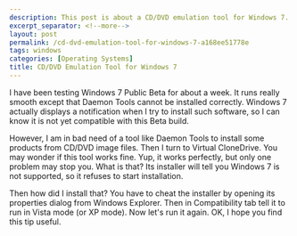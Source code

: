 ```yaml
---
description: This post is about a CD/DVD emulation tool for Windows 7.
excerpt_separator: <!--more-->
layout: post
permalink: /cd-dvd-emulation-tool-for-windows-7-a168ee51778e
tags: windows
categories: [Operating Systems]
title: CD/DVD Emulation Tool for Windows 7
---
```

I have been testing Windows 7 Public Beta for about a week. It runs really smooth except that Daemon Tools cannot be installed correctly. Windows 7 actually displays a notification when I try to install such software, so I can know it is not yet compatible with this Beta build.

However, I am in bad need of a tool like Daemon Tools to install some products from CD/DVD image files. Then I turn to Virtual CloneDrive. You may wonder if this tool works fine. Yup, it works perfectly, but only one problem may stop you. What is that? Its installer will tell you Windows 7 is not supported, so it refuses to start installation.

Then how did I install that? You have to cheat the installer by opening its properties dialog from Windows Explorer. Then in Compatibility tab tell it to run in Vista mode (or XP mode). Now let's run it again. OK, I hope you find this tip useful.
<!--more-->